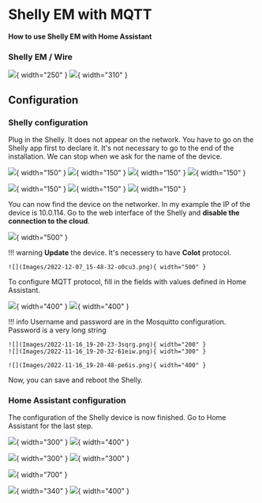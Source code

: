 # Shelly EM with MQTT

**How to use Shelly EM with Home Assistant**

### Shelly EM / Wire

![](Images/IMG_4549.jpg){ width="250" }
![](Images/IMG_4550.jpg){ width="310" }


## Configuration
### Shelly configuration
Plug in the Shelly. It does not appear on the network.
You have to go on the Shelly app first to declare it.
It's not necessary to go to the end of the installation.
We can stop when we ask for the name of the device.

![](Images/IMG_4541.PNG){ width="150" }
![](Images/IMG_4547.PNG){ width="150" }
![](Images/IMG_4543.PNG){ width="150" }
![](Images/IMG_4548.PNG){ width="150" }

![](Images/IMG_4542.PNG){ width="150" }
![](Images/IMG_4545.PNG){ width="150" }
![](Images/IMG_4546.PNG){ width="150" }

You can now find the device on the networker. In my example the IP of the device is 10.0.114.
Go to the web interface of the Shelly and **disable the connection to the cloud**.

![](Images/2022-12-07_15-49-38-cjt9x.png){ width="500" }


!!! warning
    **Update** the device. It's necessery to have **CoIot** protocol.

    ![](Images/2022-12-07_15-48-32-o0cu3.png){ width="500" }

To configure MQTT protocol, fill in the fields with values defined in Home Assistant.

![](Images/2022-12-07_15-51-53-axa1j.png){ width="400" }
![](Images/2022-12-07_15-56-47-69gzp.png){ width="400" }

!!! info
    Username and password are in the Mosquitto configuration. Password is a very long string

    ![](Images/2022-11-16_19-20-23-3sqrg.png){ width="200" }
    ![](Images/2022-11-16_19-20-32-61eiw.png){ width="300" }

    ![](Images/2022-11-16_19-20-48-pe6is.png){ width="400" }

Now, you can save and reboot the Shelly.

### Home Assistant configuration

The configuration of the Shelly device is now finished. Go to Home Assistant for the last step.

![](Images/2022-12-07_15-59-30-pnq91.png){ width="300" }
![](Images/2022-12-07_15-59-39-sv6r6.png){ width="400" }

![](Images/2022-12-07_15-59-57-l99ns.png){ width="300" }
![](Images/2022-12-07_16-01-04-usda6.png){ width="300" }

![](Images/2022-12-07_16-02-03-3vdm6.png){ width="700" }

![](Images/2022-12-07_17-24-28.png){ width="340" }
![](Images/2022-12-07_17-24-45.png){ width="400" }

